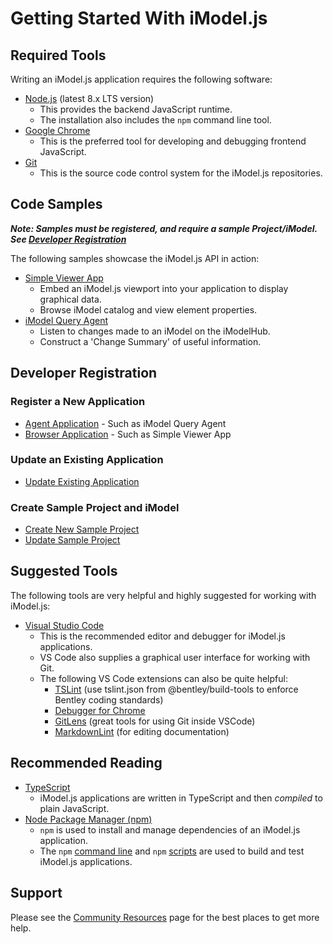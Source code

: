 # Getting Started With iModel.js

## Required Tools

Writing an iModel.js application requires the following software:

- [Node.js](https://nodejs.org/) (latest 8.x LTS version)
  - This provides the backend JavaScript runtime.
  - The installation also includes the `npm` command line tool.
- [Google Chrome](https://www.google.com/chrome/)
  - This is the preferred tool for developing and debugging frontend JavaScript.
- [Git](https://git-scm.com/downloads)
  - This is the source code control system for the iModel.js repositories.

## Code Samples
**_Note: Samples must be registered, and require a sample Project/iModel. See [Developer Registration](#developer-registration)_**

The following samples showcase the iModel.js API in action:
- [Simple Viewer App](https://github.com/imodeljs/simple-viewer-app)
  - Embed an iModel.js viewport into your application to display graphical data.
  - Browse iModel catalog and view element properties.
- [iModel Query Agent](https://github.com/imodeljs/imodel-query-agent)
  - Listen to changes made to an iModel on the iModelHub.
  - Construct a 'Change Summary' of useful information.

## Developer Registration

### Register a New Application
- [Agent Application](./agent-application.md) - Such as iModel Query Agent
- [Browser Application](./browser-application.md) - Such as Simple Viewer App

### Update an Existing Application
- [Update Existing Application](./update-application.md)

### Create Sample Project and iModel
- [Create New Sample Project](./sample-project.md)
- [Update Sample Project](./update-project.md)

## Suggested Tools

The following tools are very helpful and highly suggested for working with iModel.js:

- [Visual Studio Code](https://code.visualstudio.com/)
  - This is the recommended editor and debugger for iModel.js applications.
  - VS Code also supplies a graphical user interface for working with Git.
  - The following VS Code extensions can also be quite helpful:
    - [TSLint](https://marketplace.visualstudio.com/items?itemName=eg2.tslint) (use tslint.json from @bentley/build-tools to enforce Bentley coding standards)
    - [Debugger for Chrome](https://marketplace.visualstudio.com/items?itemName=msjsdiag.debugger-for-chrome)
    - [GitLens](https://marketplace.visualstudio.com/items?itemName=eamodio.gitlens) (great tools for using Git inside VSCode)
    - [MarkdownLint](https://marketplace.visualstudio.com/items?itemName=DavidAnson.vscode-markdownlint) (for editing documentation)

## Recommended Reading

- [TypeScript](http://www.typescriptlang.org/)
  - iModel.js applications are written in TypeScript and then _compiled_ to plain JavaScript.
- [Node Package Manager (npm)](https://www.npmjs.com/)
  - `npm` is used to install and manage dependencies of an iModel.js application.
  - The `npm` [command line](https://docs.npmjs.com/cli/npm) and `npm` [scripts](https://docs.npmjs.com/misc/scripts) are used to build and test iModel.js applications.

## Support

Please see the [Community Resources](../learning/CommunityResources.md) page for the best places to get more help.
